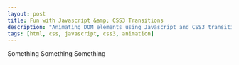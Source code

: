 ```yaml
---
layout: post
title: Fun with Javascript &amp; CSS3 Transitions
description: "Animating DOM elements using Javascript and CSS3 transitions"
tags: [html, css, javascript, css3, animation]
---
```


Something Something Something

<style>
  #boxDemo { 
    min-height: 220px;
    margin: 20px auto;
    padding: 20px;
    position: relative;
  }

  .card {
    width: 20px;
    height: 20px;
    position: absolute;
    top: 50%;
    left: 50%;
    border-radius: 50%;
    background-color: #DEDEDE;
    box-shadow: 0px 1px 0px rgba(255,255,255,1), 0px 1px 0px rgba(0,0,0,0.1) inset;
  }
</style>

<div id="boxDemo"></div>

<script>
  (function(){
    var num = 25;
    var demo = document.getElementById('boxDemo');

    for(var i = 0; i < num; i++) {
      var card = document.createElement("div");
      card.className = "card";
      demo.appendChild(card);
    }

    var cards = document.getElementsByClassName('card');

    var move = function(el, options, callback) {
      callback = callback || function(){ return this; };

      options = {
        x: options.x || 0,
        y: options.y || 0,
        duration: options.duration || 0.25,
        delay: options.delay || 0,
        easing: options.easing || "ease-in-out"
      };

      el.style['-webkit-transition-property'] = "-webkit-transform";
      el.style['-webkit-transition-duration'] = options.duration + "s";
      el.style['-webkit-transition-delay'] = options.delay + "s";
      el.style['-webkit-transition-timing-function'] = options.easing;
      el.style['-webkit-transform'] = "translate(" + options.x + "px, " + options.y + "px)";

      var that = el;
      el.addEventListener('webkitTransitionEnd', 
        function( event ) {
          callback(that);
        }, false );
      return el;
    }

    var moveCards = function(arr, callback, x, y, i) {
      callback = callback || function(){};
      if(i > arr.length - 1) {
        callback();
        return;
      }

      var margin = 20;
      var numInRow = 5;
      var i = i || 0;
      var x = (x != undefined) ? x : 0;
      var y = (y != undefined) ? y : -Math.floor((arr[i].offsetWidth + margin) * Math.floor(((arr.length / numInRow) / 2)));
      var arr = arr || [];

      if(i % numInRow) {
        x += arr[i].offsetWidth + margin;
      } else {
        x = -Math.floor((arr[i].offsetWidth + margin) * Math.floor((numInRow / 2)));
        if(i != 0) {
          y += arr[i].offsetHeight + margin;
        }
      }

      move(arr[i], { x: x, y: y }, function(el) {
        moveCards(arr, callback, x, y, i + 1);
      });

    };

    moveCards(cards, function(){});
  })();

</script>